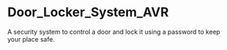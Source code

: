 # Door_Locker_System_AVR
A security system to control a door and lock it using a password to keep your place safe.
